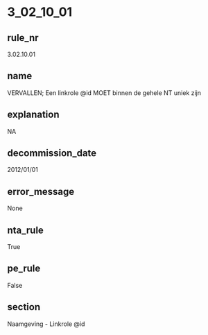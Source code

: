 # 3_02_10_01

## rule_nr
3.02.10.01

## name
VERVALLEN; Een linkrole @id MOET binnen de gehele NT uniek zijn

## explanation
NA

## decommission_date
2012/01/01

## error_message
None

## nta_rule
True

## pe_rule
False

## section
Naamgeving - Linkrole @id

